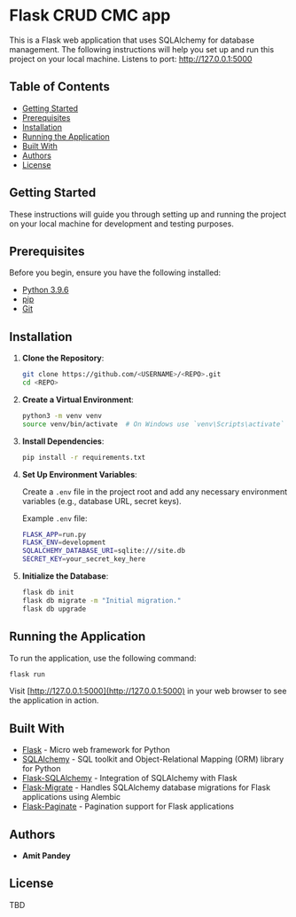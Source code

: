 # Flask CRUD CMC app

This is a Flask web application that uses SQLAlchemy for database management. The following instructions will help you set up and run this project on your local machine.
Listens to port: http://127.0.0.1:5000

## Table of Contents

- [Getting Started](#getting-started)
- [Prerequisites](#prerequisites)
- [Installation](#installation)
- [Running the Application](#running-the-application)
- [Built With](#built-with)
- [Authors](#authors)
- [License](#license)

## Getting Started

These instructions will guide you through setting up and running the project on your local machine for development and testing purposes.

## Prerequisites

Before you begin, ensure you have the following installed:

- [Python 3.9.6](https://www.python.org/downloads/release/python-396/)
- [pip](https://pip.pypa.io/en/stable/installation/)
- [Git](https://git-scm.com/book/en/v2/Getting-Started-Installing-Git)

## Installation

1. **Clone the Repository**:

    ```sh
    git clone https://github.com/<USERNAME>/<REPO>.git
    cd <REPO>
    ```

2. **Create a Virtual Environment**:

    ```sh
    python3 -m venv venv
    source venv/bin/activate  # On Windows use `venv\Scripts\activate`
    ```

3. **Install Dependencies**:

    ```sh
    pip install -r requirements.txt
    ```

4. **Set Up Environment Variables**:

    Create a `.env` file in the project root and add any necessary environment variables (e.g., database URL, secret keys).

    Example `.env` file:
    ```sh
    FLASK_APP=run.py
    FLASK_ENV=development
    SQLALCHEMY_DATABASE_URI=sqlite:///site.db
    SECRET_KEY=your_secret_key_here
    ```

5. **Initialize the Database**:

    ```sh
    flask db init
    flask db migrate -m "Initial migration."
    flask db upgrade
    ```

## Running the Application

To run the application, use the following command:

```sh
flask run
```

Visit [http://127.0.0.1:5000](http://127.0.0.1:5000) in your web browser to see the application in action.

## Built With

- [Flask](https://flask.palletsprojects.com/) - Micro web framework for Python
- [SQLAlchemy](https://www.sqlalchemy.org/) - SQL toolkit and Object-Relational Mapping (ORM) library for Python
- [Flask-SQLAlchemy](https://flask-sqlalchemy.palletsprojects.com/) - Integration of SQLAlchemy with Flask
- [Flask-Migrate](https://flask-migrate.readthedocs.io/) - Handles SQLAlchemy database migrations for Flask applications using Alembic
- [Flask-Paginate](https://pythonhosted.org/Flask-paginate/) - Pagination support for Flask applications

## Authors

- **Amit Pandey**

## License

TBD
